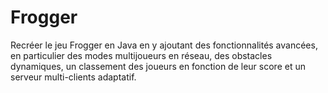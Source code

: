 # Frogger
Recréer le jeu Frogger en Java en y ajoutant des fonctionnalités avancées, en particulier des modes multijoueurs en réseau, des obstacles dynamiques, un classement des joueurs en fonction de leur score et un serveur multi-clients adaptatif.
